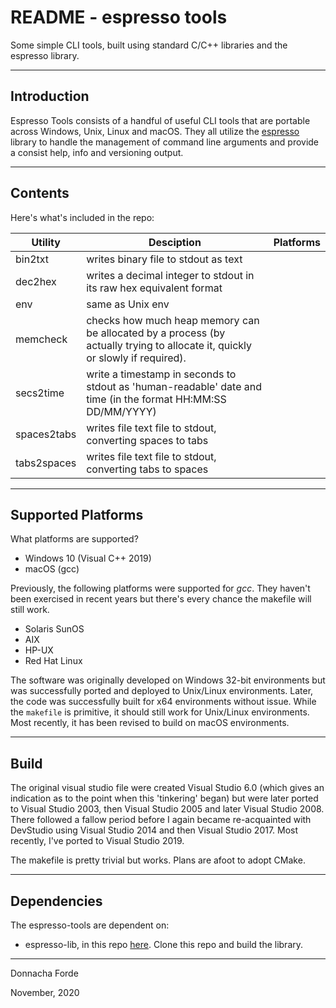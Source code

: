 # README - espresso tools 
Some simple CLI tools, built using standard C/C++ libraries and the espresso library.

***
## Introduction

Espresso Tools consists of a handful of useful CLI tools that are portable across Windows, Unix, Linux and macOS. They all utilize the [espresso](https://github.com/donnachaforde/espresso) library to handle the management of command line arguments and provide a consist help, info and versioning output.



***
## Contents

Here's what's included in the repo:

| Utility        | Desciption           | Platforms  |
| ------------- |-------------| -----|
| bin2txt	| writes binary file to stdout as text ||
| dec2hex		| writes a decimal integer to stdout in its raw hex equivalent format||
| env         	| same as Unix env ||
| memcheck    	| checks how much heap memory can be allocated by a process (by actually trying to allocate it, quickly or slowly if required). ||
| secs2time   	| write a timestamp in seconds to stdout as 'human-readable' date and time (in the format HH:MM:SS DD/MM/YYYY)||
| spaces2tabs 	| writes file text file to stdout, converting spaces to tabs	||
| tabs2spaces 	| writes file text file to stdout, converting tabs to spaces	||




***
## Supported Platforms


What platforms are supported?

* Windows 10 (Visual C++ 2019)
* macOS (gcc)


Previously, the following platforms were supported for *gcc*. They haven't been exercised in recent years but there's every chance the makefile will still work. 

* Solaris SunOS
* AIX
* HP-UX
* Red Hat Linux

The software was originally developed on Windows 32-bit environments but was successfully ported and deployed to Unix/Linux environments. Later, the code was successfully built for x64 environments without issue. While the `makefile` is primitive, it should still work for Unix/Linux environments. Most recently, it has been revised to build on macOS environments. 


***
## Build 

The original visual studio file were created Visual Studio 6.0 (which gives an indication as to the point when this 'tinkering' began) but were later ported to Visual Studio 2003, then Visual Studio 2005 and later Visual Studio 2008. There followed a fallow period before I again became re-acquainted with DevStudio using Visual Studio 2014 and then Visual Studio 2017. Most recently, I've ported to Visual Studio 2019. 

The makefile is pretty trivial but works. Plans are afoot to adopt CMake. 

***
## Dependencies

The espresso-tools are dependent on:

* espresso-lib, in this repo [here](https://github.com/donnachaforde/espresso). Clone this repo and build the library.  

***
Donnacha Forde

November, 2020

